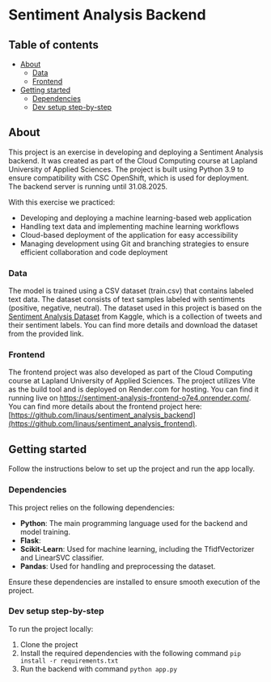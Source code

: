 # Sentiment Analysis Backend

## Table of contents
- [About](#about)
    - [Data](#data)
    - [Frontend](#frontend)
- [Getting started](#getting-started)
     - [Dependencies](#dependencies)
     - [Dev setup step-by-step](#dev-setup-step-by-step)


## About

This project is an exercise in developing and deploying a Sentiment Analysis backend. It was created as part of the Cloud Computing course at Lapland University of Applied Sciences. The project is built using Python 3.9 to ensure compatibility with CSC OpenShift, which is used for deployment. The backend server is running until 31.08.2025.

With this exercise we practiced:

- Developing and deploying a machine learning-based web application
- Handling text data and implementing machine learning workflows
- Cloud-based deployment of the application for easy accessibility
- Managing development using Git and branching strategies to ensure efficient collaboration and code deployment

### Data

The model is trained using a CSV dataset (train.csv) that contains labeled text data. The dataset consists of text samples labeled with sentiments (positive, negative, neutral). The dataset used in this project is based on the [Sentiment Analysis Dataset](https://www.kaggle.com/datasets/abhi8923shriv/sentiment-analysis-dataset) from Kaggle, which is a collection of tweets and their sentiment labels. You can find more details and download the dataset from the provided link.

### Frontend

The frontend project was also developed as part of the Cloud Computing course at Lapland University of Applied Sciences. The project utilizes Vite as the build tool and is deployed on Render.com for hosting. You can find it running live on https://sentiment-analysis-frontend-o7e4.onrender.com/. You can find more details about the frontend project here: [https://github.com/Iinaus/sentiment_analysis_backend](https://github.com/Iinaus/sentiment_analysis_frontend).

## Getting started

Follow the instructions below to set up the project and run the app locally.

### Dependencies

This project relies on the following dependencies:

- **Python**: The main programming language used for the backend and model training.
- **Flask**:
- **Scikit-Learn**: Used for machine learning, including the TfidfVectorizer and LinearSVC classifier.
- **Pandas**: Used for handling and preprocessing the dataset.

Ensure these dependencies are installed to ensure smooth execution of the project.

### Dev setup step-by-step

To run the project locally:

1. Clone the project
2. Install the required dependencies with the following command
 `pip install -r requirements.txt`
3. Run the backend with command
`python app.py`
